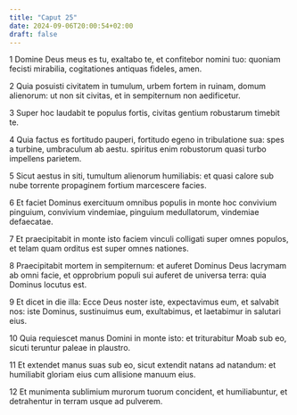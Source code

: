 ```yaml
---
title: "Caput 25"
date: 2024-09-06T20:00:54+02:00
draft: false
---
```



1 Domine Deus meus es tu, exaltabo te, et confitebor nomini tuo: quoniam fecisti mirabilia, cogitationes antiquas fideles, amen.

2 Quia posuisti civitatem in tumulum, urbem fortem in ruinam, domum alienorum: ut non sit civitas, et in sempiternum non aedificetur.

3 Super hoc laudabit te populus fortis, civitas gentium robustarum timebit te.

4 Quia factus es fortitudo pauperi, fortitudo egeno in tribulatione sua: spes a turbine, umbraculum ab aestu. spiritus enim robustorum quasi turbo impellens parietem.

5 Sicut aestus in siti, tumultum alienorum humiliabis: et quasi calore sub nube torrente propaginem fortium marcescere facies.

6 Et faciet Dominus exercituum omnibus populis in monte hoc convivium pinguium, convivium vindemiae, pinguium medullatorum, vindemiae defaecatae.

7 Et praecipitabit in monte isto faciem vinculi colligati super omnes populos, et telam quam orditus est super omnes nationes.

8 Praecipitabit mortem in sempiternum: et auferet Dominus Deus lacrymam ab omni facie, et opprobrium populi sui auferet de universa terra: quia Dominus locutus est.

9 Et dicet in die illa: Ecce Deus noster iste, expectavimus eum, et salvabit nos: iste Dominus, sustinuimus eum, exultabimus, et laetabimur in salutari eius.

10 Quia requiescet manus Domini in monte isto: et triturabitur Moab sub eo, sicuti teruntur paleae in plaustro.

11 Et extendet manus suas sub eo, sicut extendit natans ad natandum: et humiliabit gloriam eius cum allisione manuum eius.

12 Et munimenta sublimium murorum tuorum concident, et humiliabuntur, et detrahentur in terram usque ad pulverem.

